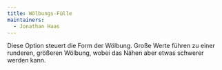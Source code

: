 ```yaml
---
title: Wölbungs-Fülle
maintainers:
  - Jonathan Haas
---
```


Diese Option steuert die Form der Wölbung. Große Werte führen zu einer runderen, größeren Wölbung, wobei das Nähen aber etwas schwerer werden kann.
